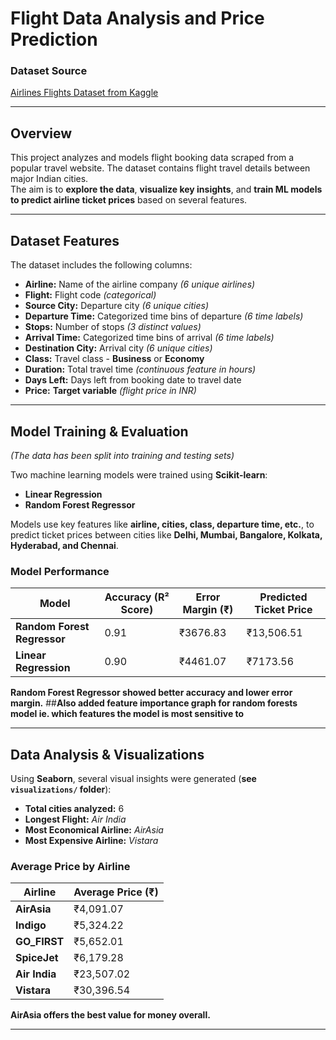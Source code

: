 # **Flight Data Analysis and Price Prediction**

### **Dataset Source**
[Airlines Flights Dataset from Kaggle](https://www.kaggle.com/datasets/rohitgrewal/airlines-flights-data/data)

---

## **Overview**
This project analyzes and models flight booking data scraped from a popular travel website. The dataset contains flight travel details between major Indian cities.  
The aim is to **explore the data**, **visualize key insights**, and **train ML models to predict airline ticket prices** based on several features.

---

## **Dataset Features**
The dataset includes the following columns:

- **Airline:** Name of the airline company *(6 unique airlines)*
- **Flight:** Flight code *(categorical)*
- **Source City:** Departure city *(6 unique cities)*
- **Departure Time:** Categorized time bins of departure *(6 time labels)*
- **Stops:** Number of stops *(3 distinct values)*
- **Arrival Time:** Categorized time bins of arrival *(6 time labels)*
- **Destination City:** Arrival city *(6 unique cities)*
- **Class:** Travel class - **Business** or **Economy**
- **Duration:** Total travel time *(continuous feature in hours)*
- **Days Left:** Days left from booking date to travel date
- **Price:** **Target variable** *(flight price in INR)*

---

## **Model Training & Evaluation**
*(The data has been split into training and testing sets)*  

Two machine learning models were trained using **Scikit-learn**:

- **Linear Regression**
- **Random Forest Regressor**

Models use key features like **airline, cities, class, departure time, etc.**, to predict ticket prices between cities like **Delhi, Mumbai, Bangalore, Kolkata, Hyderabad, and Chennai**.

### **Model Performance**
| Model                   | Accuracy (R² Score) | Error Margin (₹) | Predicted Ticket Price |
|-------------------------|----------------------|-------------------|-------------------------|
| **Random Forest Regressor** | 0.91                 | ₹3676.83          | ₹13,506.51             |
| **Linear Regression**       | 0.90                 | ₹4461.07          | ₹7173.56               |

**Random Forest Regressor showed better accuracy and lower error margin.**
##**Also added feature importance graph for random forests model ie. which features the model is most sensitive to**

---

## **Data Analysis & Visualizations**
Using **Seaborn**, several visual insights were generated (**see `visualizations/` folder**):

- **Total cities analyzed:** 6
- **Longest Flight:** *Air India*
- **Most Economical Airline:** *AirAsia*
- **Most Expensive Airline:** *Vistara*

### **Average Price by Airline**
| Airline     | Average Price (₹) |
|-------------|-------------------|
| **AirAsia** | ₹4,091.07        |
| **Indigo**  | ₹5,324.22        |
| **GO_FIRST**| ₹5,652.01        |
| **SpiceJet**| ₹6,179.28        |
| **Air India**| ₹23,507.02      |
| **Vistara** | ₹30,396.54       |

**AirAsia offers the best value for money overall.**

---




